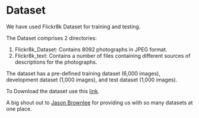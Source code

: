 # Dataset

We have used Flickr8k Dataset for training and testing.

The Dataset comprises 2 directories:

1. Flickr8k_Dataset: Contains 8092 photographs in JPEG format.
1. Flickr8k_text: Contains a number of files containing different sources of descriptions for the photographs.

The dataset has a pre-defined training dataset (6,000 images),
development dataset (1,000 images), and test dataset (1,000 images).

To Download the dataset use this [link](https://github.com/jbrownlee/Datasets).

A big shout out to [Jason Brownlee](https://github.com/jbrownlee/Datasets) for providing
us with so many datasets at one place.
